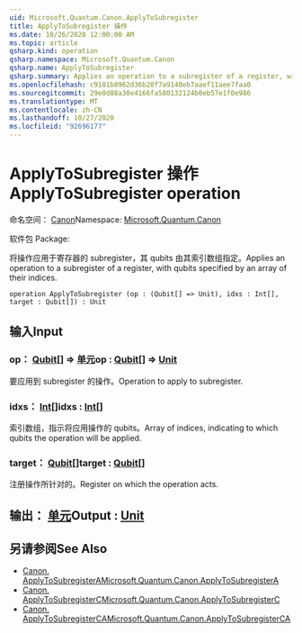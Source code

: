 ```yaml
---
uid: Microsoft.Quantum.Canon.ApplyToSubregister
title: ApplyToSubregister 操作
ms.date: 10/26/2020 12:00:00 AM
ms.topic: article
qsharp.kind: operation
qsharp.namespace: Microsoft.Quantum.Canon
qsharp.name: ApplyToSubregister
qsharp.summary: Applies an operation to a subregister of a register, with qubits specified by an array of their indices.
ms.openlocfilehash: c9181b8962d36b20f7a9140eb7aaef11aee7faa0
ms.sourcegitcommit: 29e0d88a30e4166fa580132124b0eb57e1f0e986
ms.translationtype: MT
ms.contentlocale: zh-CN
ms.lasthandoff: 10/27/2020
ms.locfileid: "92696177"
---
```

# <a name="applytosubregister-operation"></a><span data-ttu-id="979e9-102">ApplyToSubregister 操作</span><span class="sxs-lookup"><span data-stu-id="979e9-102">ApplyToSubregister operation</span></span>

<span data-ttu-id="979e9-103">命名空间： [Canon](xref:Microsoft.Quantum.Canon)</span><span class="sxs-lookup"><span data-stu-id="979e9-103">Namespace: [Microsoft.Quantum.Canon](xref:Microsoft.Quantum.Canon)</span></span>

<span data-ttu-id="979e9-104">软件包 [](https://nuget.org/packages/)</span><span class="sxs-lookup"><span data-stu-id="979e9-104">Package: [](https://nuget.org/packages/)</span></span>


<span data-ttu-id="979e9-105">将操作应用于寄存器的 subregister，其 qubits 由其索引数组指定。</span><span class="sxs-lookup"><span data-stu-id="979e9-105">Applies an operation to a subregister of a register, with qubits specified by an array of their indices.</span></span>

```qsharp
operation ApplyToSubregister (op : (Qubit[] => Unit), idxs : Int[], target : Qubit[]) : Unit
```


## <a name="input"></a><span data-ttu-id="979e9-106">输入</span><span class="sxs-lookup"><span data-stu-id="979e9-106">Input</span></span>

### <a name="op--qubit--unit"></a><span data-ttu-id="979e9-107">op： [Qubit](xref:microsoft.quantum.lang-ref.qubit)[] => [单元](xref:microsoft.quantum.lang-ref.unit)</span><span class="sxs-lookup"><span data-stu-id="979e9-107">op : [Qubit](xref:microsoft.quantum.lang-ref.qubit)[] => [Unit](xref:microsoft.quantum.lang-ref.unit)</span></span> 

<span data-ttu-id="979e9-108">要应用到 subregister 的操作。</span><span class="sxs-lookup"><span data-stu-id="979e9-108">Operation to apply to subregister.</span></span>


### <a name="idxs--int"></a><span data-ttu-id="979e9-109">idxs： [Int](xref:microsoft.quantum.lang-ref.int)[]</span><span class="sxs-lookup"><span data-stu-id="979e9-109">idxs : [Int](xref:microsoft.quantum.lang-ref.int)[]</span></span>

<span data-ttu-id="979e9-110">索引数组，指示将应用操作的 qubits。</span><span class="sxs-lookup"><span data-stu-id="979e9-110">Array of indices, indicating to which qubits the operation will be applied.</span></span>


### <a name="target--qubit"></a><span data-ttu-id="979e9-111">target： [Qubit](xref:microsoft.quantum.lang-ref.qubit)[]</span><span class="sxs-lookup"><span data-stu-id="979e9-111">target : [Qubit](xref:microsoft.quantum.lang-ref.qubit)[]</span></span>

<span data-ttu-id="979e9-112">注册操作所针对的。</span><span class="sxs-lookup"><span data-stu-id="979e9-112">Register on which the operation acts.</span></span>



## <a name="output--unit"></a><span data-ttu-id="979e9-113">输出： [单元](xref:microsoft.quantum.lang-ref.unit)</span><span class="sxs-lookup"><span data-stu-id="979e9-113">Output : [Unit](xref:microsoft.quantum.lang-ref.unit)</span></span>



## <a name="see-also"></a><span data-ttu-id="979e9-114">另请参阅</span><span class="sxs-lookup"><span data-stu-id="979e9-114">See Also</span></span>

- [<span data-ttu-id="979e9-115">Canon. ApplyToSubregisterA</span><span class="sxs-lookup"><span data-stu-id="979e9-115">Microsoft.Quantum.Canon.ApplyToSubregisterA</span></span>](xref:Microsoft.Quantum.Canon.ApplyToSubregisterA)
- [<span data-ttu-id="979e9-116">Canon. ApplyToSubregisterC</span><span class="sxs-lookup"><span data-stu-id="979e9-116">Microsoft.Quantum.Canon.ApplyToSubregisterC</span></span>](xref:Microsoft.Quantum.Canon.ApplyToSubregisterC)
- [<span data-ttu-id="979e9-117">Canon. ApplyToSubregisterCA</span><span class="sxs-lookup"><span data-stu-id="979e9-117">Microsoft.Quantum.Canon.ApplyToSubregisterCA</span></span>](xref:Microsoft.Quantum.Canon.ApplyToSubregisterCA)